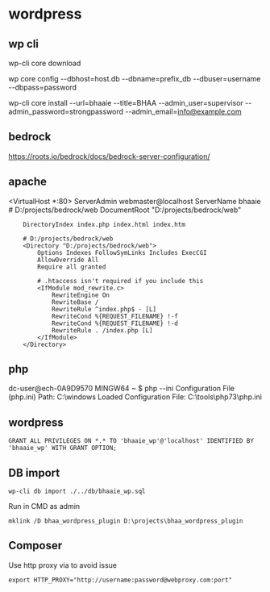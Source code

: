 # wordpress

## wp cli

wp-cli core download

wp core config --dbhost=host.db --dbname=prefix_db --dbuser=username --dbpass=password

wp-cli core install --url=bhaaie --title=BHAA --admin_user=supervisor --admin_password=strongpassword --admin_email=info@example.com

## bedrock

https://roots.io/bedrock/docs/bedrock-server-configuration/

## apache

<VirtualHost *:80>
        ServerAdmin webmaster@localhost
        ServerName bhaaie
        # D:/projects/bedrock/web
        DocumentRoot "D:/projects/bedrock/web"

        DirectoryIndex index.php index.html index.htm

        # D:/projects/bedrock/web
        <Directory "D:/projects/bedrock/web">
            Options Indexes FollowSymLinks Includes ExecCGI
            AllowOverride All
            Require all granted

            # .htaccess isn't required if you include this
            <IfModule mod_rewrite.c>
                RewriteEngine On
                RewriteBase /
                RewriteRule ^index.php$ - [L]
                RewriteCond %{REQUEST_FILENAME} !-f
                RewriteCond %{REQUEST_FILENAME} !-d
                RewriteRule . /index.php [L]
            </IfModule>
        </Directory>
</VirtualHost>

## php

dc-user@ech-0A9D9570 MINGW64 ~
$ php --ini
Configuration File (php.ini) Path: C:\windows
Loaded Configuration File:         C:\tools\php73\php.ini


## wordpress

    GRANT ALL PRIVILEGES ON *.* TO 'bhaaie_wp'@'localhost' IDENTIFIED BY 'bhaaie_wp' WITH GRANT OPTION;

## DB import

    wp-cli db import ./../db/bhaaie_wp.sql

Run in CMD as admin

    mklink /D bhaa_wordpress_plugin D:\projects\bhaa_wordpress_plugin


## Composer

Use http proxy via to avoid issue

    export HTTP_PROXY="http://username:password@webproxy.com:port"
    
